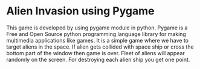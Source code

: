 # Alien Invasion using Pygame

This game is developed by using pygame module in python. Pygame is a Free and Open Source python programming language library for making multimedia applications like games. 
It is a simple game where we have to target aliens in the space. If alien gets collided with space ship or cross the bottom part of the window then game is over. Fleet of aliens will appear randomly on the screen. For destroying each alien ship you get one point.

